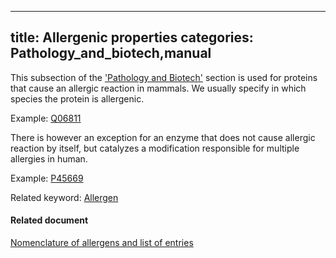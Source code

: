 
---
title: Allergenic properties
categories: Pathology_and_biotech,manual
---

This subsection of the ['Pathology and Biotech'](http://www.uniprot.org/manual/pathology%5Fand%5Fbiotech%5Fsection) section is used for proteins that cause an allergic reaction in mammals. We usually specify in which species the protein is allergenic.

Example: [Q06811](http://www.uniprot.org/uniprot/Q06811#pathology_and_biotech)

There is however an exception for an enzyme that does not cause allergic reaction by itself, but catalyzes a modification responsible for multiple allergies in human.  
  
Example: [P45669](http://www.uniprot.org/uniprot/P45669#pathology%5Fand%5Fbiotech)

Related keyword: [Allergen](http://www.uniprot.org/keywords/20)

#### Related document

[Nomenclature of allergens and list of entries](http://www.uniprot.org/docs/allergen)
        